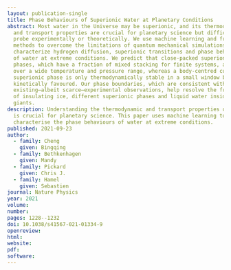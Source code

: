 ```yaml
---
layout: publication-single
title: Phase Behaviours of Superionic Water at Planetary Conditions
abstract: Most water in the Universe may be superionic, and its thermodynamic
  and transport properties are crucial for planetary science but difficult to
  probe experimentally or theoretically. We use machine learning and free-energy
  methods to overcome the limitations of quantum mechanical simulations and
  characterize hydrogen diffusion, superionic transitions and phase behaviours
  of water at extreme conditions. We predict that close-packed superionic
  phases, which have a fraction of mixed stacking for finite systems, are stable
  over a wide temperature and pressure range, whereas a body-centred cubic
  superionic phase is only thermodynamically stable in a small window but is
  kinetically favoured. Our phase boundaries, which are consistent with
  existing—albeit scarce—experimental observations, help resolve the fractions
  of insulating ice, different superionic phases and liquid water inside ice
  giants.
description: Understanding the thermodynamic and transport properties of water
  is crucial for planetary science. This paper uses machine learning to
  characterise the phase behaviours of water at extreme conditions.
published: 2021-09-23
author:
  - family: Cheng
    given: Bingqing
  - family: Bethkenhagen
    given: Mandy
  - family: Pickard
    given: Chris J.
  - family: Hamel
    given: Sebastien
journal: Nature Physics
year: 2021
volume:
number:
pages: 1228--1232
doi: 10.1038/s41567-021-01334-9
openreview:
html:
website:
pdf:
software:
---
```

